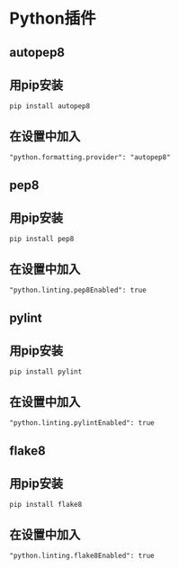 # Python插件

## autopep8
## 用pip安装
```shell
pip install autopep8
```
## 在设置中加入
```
"python.formatting.provider": "autopep8"
```


## pep8
## 用pip安装
```shell
pip install pep8
```
## 在设置中加入
```
"python.linting.pep8Enabled": true
```


## pylint
## 用pip安装
```shell
pip install pylint
```
## 在设置中加入
```
"python.linting.pylintEnabled": true
```


## flake8
## 用pip安装
```shell
pip install flake8
```
## 在设置中加入
```
"python.linting.flake8Enabled": true
```

